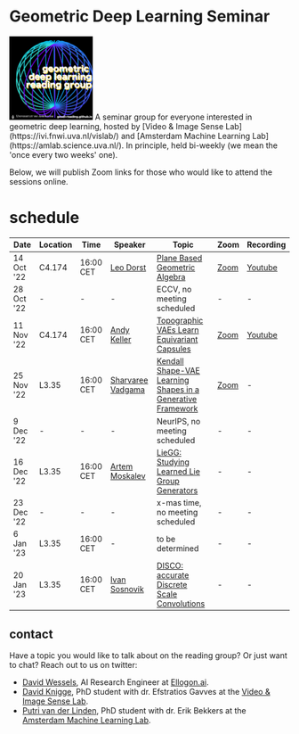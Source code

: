 #  Geometric Deep Learning Seminar

<img src="images/stickermetcomicsans.png" alt="Logo" width="150" heigth="150"/> 
A seminar group for everyone interested in geometric deep learning, hosted by [Video & Image Sense Lab](https://ivi.fnwi.uva.nl/vislab/) and [Amsterdam Machine Learning Lab](https://amlab.science.uva.nl/). In principle, held bi-weekly (we mean the 'once every two weeks' one).

Below, we will publish Zoom links for those who would like to attend the sessions online.

# schedule

| Date | Location | Time | Speaker | Topic | Zoom | Recording |
| --- | --- | --- |  --- |  --- | --- | --- | 
| 14 Oct '22 | C4.174 | 16:00 CET | [Leo Dorst](https://staff.fnwi.uva.nl/l.dorst/) | [Plane Based Geometric Algebra](https://bivector.net/) | [Zoom](https://uva-live.zoom.us/j/87113909900) | [Youtube](https://www.youtube.com/watch?v=8n6GsKWznfY&ab_channel=UvA-GeoDL) |
| 28 Oct '22 | - | - | - | ECCV, no meeting scheduled | - | - |
| 11 Nov '22 | C4.174 | 16:00 CET | [Andy Keller](http://www.keller.org/about/) | [Topographic VAEs Learn Equivariant Capsules](https://arxiv.org/abs/2109.01394) | [Zoom](https://uva-live.zoom.us/j/86185392027) | [Youtube](https://www.youtube.com/watch?v=57yE8qapp9A) |
| 25 Nov '22 | L3.35 | 16:00 CET | [Sharvaree Vadgama](https://twitter.com/sharvvadgama) | [Kendall Shape-VAE Learning Shapes in a Generative Framework](https://openreview.net/pdf?id=nzh4N6kdl2G) | [Zoom](https://uva-live.zoom.us/j/89309489220) | - |
| 9 Dec '22 | - | - | - | NeurIPS, no meeting scheduled | - | - |
| 16 Dec '22 | L3.35 | 16:00 CET | [Artem Moskalev](https://amoskalev.github.io/) | [LieGG: Studying Learned Lie Group Generators](https://arxiv.org/abs/2210.04345) | - | - |
| 23 Dec '22 | - | - | - | x-mas time, no meeting scheduled | - | - |
| 6 Jan '23 | L3.35 | 16:00 CET | - | to be determined | - | - |
| 20 Jan '23 | L3.35 | 16:00 CET | [Ivan Sosnovik](https://isosnovik.xyz/) | [DISCO: accurate Discrete Scale Convolutions](https://arxiv.org/abs/2106.02733) | - | - |


## contact

Have a topic you would like to talk about on the reading group? Or just want to chat? Reach out to us on twitter:
- [David Wessels](https://mobile.twitter.com/dafidofff), AI Research Engineer at [Ellogon.ai](https://ellogon.ai/).
- [David Knigge](https://twitter.com/davidmknigge), PhD student with dr. Efstratios Gavves at the [Video & Image Sense Lab](https://ivi.fnwi.uva.nl/vislab/).
- [Putri van der Linden](https://twitter.com/compute_ri), PhD student with dr. Erik Bekkers at the [Amsterdam Machine Learning Lab](https://amlab.science.uva.nl/).
